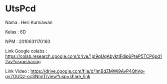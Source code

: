 # UtsPcd

Nama  : Heri Kurniawan

Kelas : 6D

NPM   : 2010631170160


Link Google colabs  : https://colab.research.google.com/drive/1pI9qUqAbyktIFdip6PteP5TCP6pd12av?usp=sharing

Link Video          : https://drive.google.com/file/d/1mBdZMWi9AvP4QhVg-gv7OUQz-ocSNnnT/view?usp=share_link
